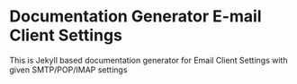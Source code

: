 # Documentation Generator E-mail Client Settings

This is Jekyll based documentation generator for Email Client Settings with given SMTP/POP/IMAP settings
